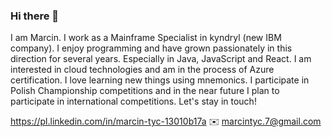 ### Hi there 👋


I am Marcin. I work as a Mainframe Specialist in kyndryl (new IBM company). I enjoy programming and have grown passionately in this direction for several years. Especially in Java, JavaScript and React. I am interested in cloud technologies and am in the process of Azure certification. I love learning new things using mnemonics. I participate in Polish Championship competitions and in the near future I plan to participate in international competitions.
Let's stay in touch!

https://pl.linkedin.com/in/marcin-tyc-13010b17a
:envelope: marcintyc.7@gmail.com


<!--
**marcintyc/marcintyc** is a ✨ _special_ ✨ repository because its `README.md` (this file) appears on your GitHub profile.

Here are some ideas to get you started:

- 🔭 I’m currently working on ...
- 🌱 I’m currently learning ...
- 👯 I’m looking to collaborate on ...
- 🤔 I’m looking for help with ...
- 💬 Ask me about ...
- 📫 How to reach me: ...
- 😄 Pronouns: ...
- ⚡ Fun fact: ...
-->
